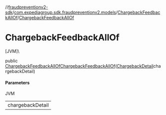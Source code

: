 //[fraudpreventionv2-sdk](../../../index.md)/[com.expediagroup.sdk.fraudpreventionv2.models](../index.md)/[ChargebackFeedbackAllOf](index.md)/[ChargebackFeedbackAllOf](-chargeback-feedback-all-of.md)

# ChargebackFeedbackAllOf

[JVM]\

public [ChargebackFeedbackAllOf](index.md)[ChargebackFeedbackAllOf](-chargeback-feedback-all-of.md)([ChargebackDetail](../-chargeback-detail/index.md)chargebackDetail)

#### Parameters

JVM

| |
|---|
| chargebackDetail |
